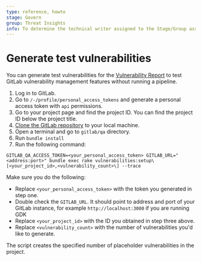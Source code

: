 ```yaml
---
type: reference, howto
stage: Govern
group: Threat Insights
info: To determine the technical writer assigned to the Stage/Group associated with this page, see https://about.gitlab.com/handbook/product/ux/technical-writing/#assignments
---
```


# Generate test vulnerabilities

You can generate test vulnerabilities for the [Vulnerability Report](../../user/application_security/vulnerability_report/index.md) to test GitLab
vulnerability management features without running a pipeline.

1. Log in to GitLab.
1. Go to `/-/profile/personal_access_tokens` and generate a personal access token with `api` permissions.
1. Go to your project page and find the project ID. You can find the project ID below the project title.
1. [Clone the GitLab repository](../../gitlab-basics/start-using-git.md#clone-a-repository) to your local machine.
1. Open a terminal and go to `gitlab/qa` directory.
1. Run `bundle install`
1. Run the following command:

```shell
GITLAB_QA_ACCESS_TOKEN=<your_personal_access_token> GITLAB_URL="<address:port>" bundle exec rake vulnerabilities:setup\[<your_project_id>,<vulnerability_count>\] --trace
```

Make sure you do the following:

- Replace `<your_personal_access_token>` with the token you generated in step one.
- Double check the `GITLAB_URL`. It should point to address and port of your GitLab instance, for example `http://localhost:3000` if you are running GDK
- Replace `<your_project_id>` with the ID you obtained in step three above.
- Replace `<vulnerability_count>` with the number of vulnerabilities you'd like to generate.

The script creates the specified number of placeholder vulnerabilities in the project.
